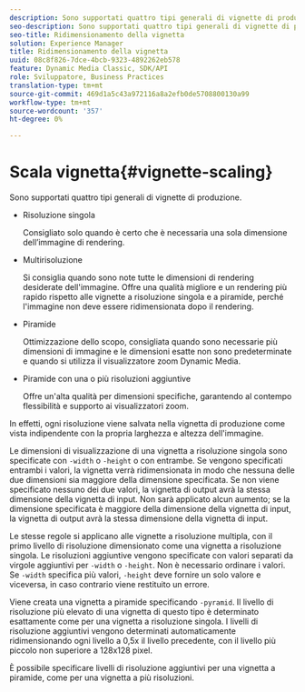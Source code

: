```yaml
---
description: Sono supportati quattro tipi generali di vignette di produzione.
seo-description: Sono supportati quattro tipi generali di vignette di produzione.
seo-title: Ridimensionamento della vignetta
solution: Experience Manager
title: Ridimensionamento della vignetta
uuid: 08c8f826-7dce-4bcb-9323-4892262eb578
feature: Dynamic Media Classic, SDK/API
role: Sviluppatore, Business Practices
translation-type: tm+mt
source-git-commit: 469d1a5c43a972116a8a2efb0de5708800130a99
workflow-type: tm+mt
source-wordcount: '357'
ht-degree: 0%

---
```



# Scala vignetta{#vignette-scaling}

Sono supportati quattro tipi generali di vignette di produzione.

* Risoluzione singola

   Consigliato solo quando è certo che è necessaria una sola dimensione dell’immagine di rendering.
* Multirisoluzione

   Si consiglia quando sono note tutte le dimensioni di rendering desiderate dell&#39;immagine. Offre una qualità migliore e un rendering più rapido rispetto alle vignette a risoluzione singola e a piramide, perché l&#39;immagine non deve essere ridimensionata dopo il rendering.
* Piramide

   Ottimizzazione dello scopo, consigliata quando sono necessarie più dimensioni di immagine e le dimensioni esatte non sono predeterminate e quando si utilizza il visualizzatore zoom Dynamic Media.
* Piramide con una o più risoluzioni aggiuntive

   Offre un&#39;alta qualità per dimensioni specifiche, garantendo al contempo flessibilità e supporto ai visualizzatori zoom.

In effetti, ogni risoluzione viene salvata nella vignetta di produzione come vista indipendente con la propria larghezza e altezza dell&#39;immagine.

Le dimensioni di visualizzazione di una vignetta a risoluzione singola sono specificate con `-width` o `-height` o con entrambe. Se vengono specificati entrambi i valori, la vignetta verrà ridimensionata in modo che nessuna delle due dimensioni sia maggiore della dimensione specificata. Se non viene specificato nessuno dei due valori, la vignetta di output avrà la stessa dimensione della vignetta di input. Non sarà applicato alcun aumento; se la dimensione specificata è maggiore della dimensione della vignetta di input, la vignetta di output avrà la stessa dimensione della vignetta di input.

Le stesse regole si applicano alle vignette a risoluzione multipla, con il primo livello di risoluzione dimensionato come una vignetta a risoluzione singola. Le risoluzioni aggiuntive vengono specificate con valori separati da virgole aggiuntivi per `-width` o `-height`. Non è necessario ordinare i valori. Se `-width` specifica più valori, `-height` deve fornire un solo valore e viceversa, in caso contrario viene restituito un errore.

Viene creata una vignetta a piramide specificando `-pyramid`. Il livello di risoluzione più elevato di una vignetta di questo tipo è determinato esattamente come per una vignetta a risoluzione singola. I livelli di risoluzione aggiuntivi vengono determinati automaticamente ridimensionando ogni livello a 0,5x il livello precedente, con il livello più piccolo non superiore a 128x128 pixel.

È possibile specificare livelli di risoluzione aggiuntivi per una vignetta a piramide, come per una vignetta a più risoluzioni.
